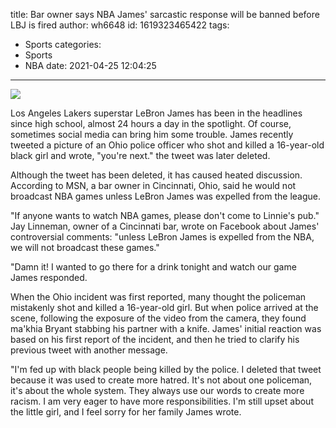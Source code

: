 title: Bar owner says NBA James' sarcastic response will be banned before LBJ is fired
author: wh6648
id: 1619323465422
tags: 
- Sports
categories: 
- Sports
- NBA
date: 2021-04-25 12:04:25
---
![](https://p4.itc.cn/q_70/images01/20210425/f3141015544041e89c7b7ccdee02588b.jpeg)


Los Angeles Lakers superstar LeBron James has been in the headlines since high school, almost 24 hours a day in the spotlight. Of course, sometimes social media can bring him some trouble. James recently tweeted a picture of an Ohio police officer who shot and killed a 16-year-old black girl and wrote, "you're next." the tweet was later deleted.

Although the tweet has been deleted, it has caused heated discussion. According to MSN, a bar owner in Cincinnati, Ohio, said he would not broadcast NBA games unless LeBron James was expelled from the league.

"If anyone wants to watch NBA games, please don't come to Linnie's pub." Jay Linneman, owner of a Cincinnati bar, wrote on Facebook about James' controversial comments: "unless LeBron James is expelled from the NBA, we will not broadcast these games."

"Damn it! I wanted to go there for a drink tonight and watch our game James responded.

When the Ohio incident was first reported, many thought the policeman mistakenly shot and killed a 16-year-old girl. But when police arrived at the scene, following the exposure of the video from the camera, they found ma'khia Bryant stabbing his partner with a knife. James' initial reaction was based on his first report of the incident, and then he tried to clarify his previous tweet with another message.

"I'm fed up with black people being killed by the police. I deleted that tweet because it was used to create more hatred. It's not about one policeman, it's about the whole system. They always use our words to create more racism. I am very eager to have more responsibilities. I'm still upset about the little girl, and I feel sorry for her family James wrote.


